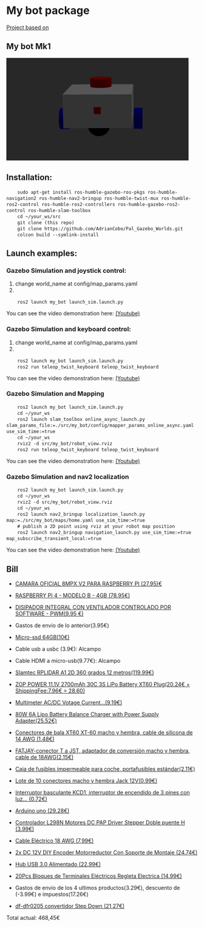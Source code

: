 # My bot package

[Project based on](https://www.youtube.com/@ArticulatedRobotics/videos)

## My bot Mk1

![alt text](https://github.com/AdrianCobo/my_bot/blob/main/imgs/my_bot_mk1.png)

## Installation:

```console
    sudo apt-get install ros-humble-gazebo-ros-pkgs ros-humble-navigation2 ros-humble-nav2-bringup ros-humble-twist-mux ros-humble-ros2-control ros-humble-ros2-controllers ros-humble-gazebo-ros2-control ros-humble-slam-toolbox
    cd ~/your_ws/src
    git clone (this repo)
    git clone https://github.com/AdrianCobo/Pal_Gazebo_Worlds.git
    colcon build --symlink-install
```

## Launch examples:

### Gazebo Simulation and joystick control:

1. change world_name at config/map_params.yaml
2.

```console
    ros2 launch my_bot launch_sim.launch.py
```

You can see the video demonstration here: [(Youtube)](https://youtu.be/H0Chc4LrjQw)

### Gazebo Simulation and keyboard control:

1. change world_name at config/map_params.yaml
2.

```console
    ros2 launch my_bot launch_sim.launch.py
    ros2 run teleop_twist_keyboard teleop_twist_keyboard
```

You can see the video demonstration here: [(Youtube)](https://youtu.be/-zVjHXezQI8)

### Gazebo Simulation and Mapping

```console
    ros2 launch my_bot launch_sim.launch.py
    cd ~/your_ws
    ros2 launch slam_toolbox online_async_launch.py slam_params_file:=./src/my_bot/config/mapper_params_online_async.yaml use_sim_time:=true
    cd ~/your_ws
    rviz2 -d src/my_bot/robot_view.rviz
    ros2 run teleop_twist_keyboard teleop_twist_keyboard
```

You can see the video demonstration here: [(Youtube)](https://youtu.be/yNdHQ1RQuCk)

### Gazebo Simulation and nav2 localization

```console
    ros2 launch my_bot launch_sim.launch.py
    cd ~/your_ws
    rviz2 -d src/my_bot/robot_view.rviz
    cd ~/your_ws
    ros2 launch nav2_bringup localization_launch.py map:=./src/my_bot/maps/home.yaml use_sim_time:=true
    # publish a 2D point using rviz at your robot map position
    ros2 launch nav2_bringup navigation_launch.py use_sim_time:=true map_subscribe_transient_local:=true
```

You can see the video demonstration here: [(Youtube)](https://youtu.be/tctQYJnHBAQ)

## Bill

- [CAMARA OFICIAL 8MPX V2 PARA RASPBERRY PI (27.95)€](https://www.tiendatec.es/raspberry-pi/camaras/236-camara-oficial-8mpx-v2-para-raspberry-pi-652508442112.html)

- [RASPBERRY PI 4 - MODELO B - 4GB (78.95€)](https://www.tiendatec.es/raspberry-pi/gama-raspberry-pi/1100-raspberry-pi-4-modelo-b-4gb-765756931182.html)

- [DISIPADOR INTEGRAL CON VENTILADOR CONTROLADO POR SOFTWARE - PWM(9.95 €)](https://www.tiendatec.es/raspberry-pi/accesorios/1980-disipador-integral-con-ventilador-controlado-por-software-pwm-8472496024945.html)

- Gastos de envio de lo anterior(3.95€)

- [Micro-ssd 64GB(10€)](https://www.elcorteingles.es/search/?s=microssd&hierarchy=&deep_search=&stype=text_box)

- Cable usb a usbc (3.9€): Alcampo

- Cable HDMI a micro-usb(9.77€): Alcampo

- [Slamtec RPLIDAR A1 2D 360 grados 12 metros(119.99€)](https://www.amazon.es/Slamtec-RPLIDAR-esc%C3%A1ner-bst%C3%A1culos-navegaci%C3%B3n/dp/B07TJW5SXF)

- [ZOP POWER 11.1V 2700mAh 30C 3S LiPo Battery XT60 Plug(20.24€ + ShippingFee:7.96€ = 28.60)](https://usa.banggood.com/ZOP-POWER-11_1V-2700mAh-30C-3S-LiPo-Battery-XT60-Plug-for-RC-Drone-p-1984639.html?cur_warehouse=CN)

- [Multimeter AC/DC Votage Current...(9.19€)](https://usa.banggood.com/ANENG-SZ302-Digital-Multimeter-AC-or-DC-Votage-Current-Automatic-Tester-NCV-Detector-Resistance-Ohm-Ammeter-Capacitance-Meter-p-1975571.html?cur_warehouse=CN&ID=6287830)

- [80W 6A Lipo Battery Balance Charger with Power Supply Adapter(25.52€)](https://usa.banggood.com/index.php?com=account&t=ordersDetail&ordersId=112329387&version=2&status=0)

- [Conectores de bala XT60 XT-60 macho y hembra, cable de silicona de 14 AWG (1.48€)](https://es.aliexpress.com/item/1005003658392996.html?spm=a2g0o.order_list.order_list_main.5.192e194dBpok7U&gatewayAdapt=glo2esp)

- [FATJAY-conector T a JST, adaptador de conversión macho y hembra, cable de 18AWG(2.15€)](https://es.aliexpress.com/item/32912278147.html?spm=a2g0o.order_list.order_list_main.10.192e194dBpok7U&gatewayAdapt=glo2esp)

- [Caja de fusibles impermeable para coche, portafusibles estándar(2.11€)](https://es.aliexpress.com/item/1005003617756967.html?spm=a2g0o.order_list.order_list_main.15.192e194dBpok7U&gatewayAdapt=glo2esp)

- [Lote de 10 conectores macho y hembra Jack 12V(0.99€)](https://es.aliexpress.com/item/1005004369381250.html?spm=a2g0o.order_list.order_list_main.20.192e194dBpok7U&gatewayAdapt=glo2esp)

- [Interruptor basculante KCD1, interruptor de encendido de 3 pines con luz... (0.72€)](https://es.aliexpress.com/item/32957731774.html?spm=a2g0o.order_list.order_list_main.25.192e194dBpok7U&gatewayAdapt=glo2esp)

- [Arduino uno (29.28€)](https://www.amazon.es/Arduino-UNO-A000066-microcontrolador-ATmega328/dp/B008GRTSV6/ref=sr_1_1_sspa?keywords=arduino+uno&qid=1688576294&s=electronics&sr=1-1-spons&sp_csd=d2lkZ2V0TmFtZT1zcF9hdGY&psc=1)

- [Controlador L298N Motores DC PAP Driver Stepper Doble puente H (3.99€)](https://www.amazon.es/gp/product/B07YNR5KWP/ref=ppx_od_dt_b_asin_title_s00?ie=UTF8&psc=1)

- [Cable Eléctrico 18 AWG (7,99€)](https://www.amazon.es/gp/product/B075M4VJ8J/ref=ppx_od_dt_b_asin_title_s01?ie=UTF8&psc=1)

- [2x DC 12V DIY Encoder Motorreductor Con Soporte de Montaje (24.74€)](https://www.amazon.es/gp/product/B07WT22RNJ/ref=ppx_od_dt_b_asin_title_s00?ie=UTF8&psc=1)

- [Hub USB 3.0 Alimentado (22.99€)](https://www.amazon.es/gp/product/B0BCPB7HQX/ref=ppx_od_dt_b_asin_title_s00?ie=UTF8&psc=1)

- [20Pcs Bloques de Terminales Eléctricos Regleta Electrica (14.99€)](https://www.amazon.es/gp/product/B092RZR3LX/ref=ppx_od_dt_b_asin_title_s00?ie=UTF8&psc=1)

- Gastos de envio de los 4 ultimos productos(3.29€), descuento de (-3.99€) e impuestos(17.26€)

- [df-dfr0205 convertidor Step Down (21,27€)](https://www.amazon.es/gp/product/B07FS7SLCB/ref=ppx_od_dt_b_asin_title_s00?ie=UTF8&psc=1)

Total actual: 468,45€
